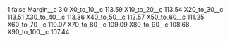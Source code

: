 <?xml version="1.0" encoding="UTF-8"?>
<CustomMetadata xmlns="http://soap.sforce.com/2006/04/metadata" xmlns:xsi="http://www.w3.org/2001/XMLSchema-instance" xmlns:xsd="http://www.w3.org/2001/XMLSchema">
    <label>1</label>
    <protected>false</protected>
    <values>
        <field>Margin__c</field>
        <value xsi:type="xsd:double">3.0</value>
    </values>
    <values>
        <field>X0_to_10__c</field>
        <value xsi:type="xsd:double">113.59</value>
    </values>
    <values>
        <field>X10_to_20__c</field>
        <value xsi:type="xsd:double">113.54</value>
    </values>
    <values>
        <field>X20_to_30__c</field>
        <value xsi:type="xsd:double">113.51</value>
    </values>
    <values>
        <field>X30_to_40__c</field>
        <value xsi:type="xsd:double">113.36</value>
    </values>
    <values>
        <field>X40_to_50__c</field>
        <value xsi:type="xsd:double">112.57</value>
    </values>
    <values>
        <field>X50_to_60__c</field>
        <value xsi:type="xsd:double">111.25</value>
    </values>
    <values>
        <field>X60_to_70__c</field>
        <value xsi:type="xsd:double">110.07</value>
    </values>
    <values>
        <field>X70_to_80__c</field>
        <value xsi:type="xsd:double">109.09</value>
    </values>
    <values>
        <field>X80_to_90__c</field>
        <value xsi:type="xsd:double">108.68</value>
    </values>
    <values>
        <field>X90_to_100__c</field>
        <value xsi:type="xsd:double">107.44</value>
    </values>
</CustomMetadata>
